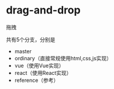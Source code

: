 # drag-and-drop
拖拽

共有5个分支，分别是
- master
- ordinary（直接常规使用html,css,js实现）
- vue（使用Vue实现）
- react（使用React实现）
- reference（参考）